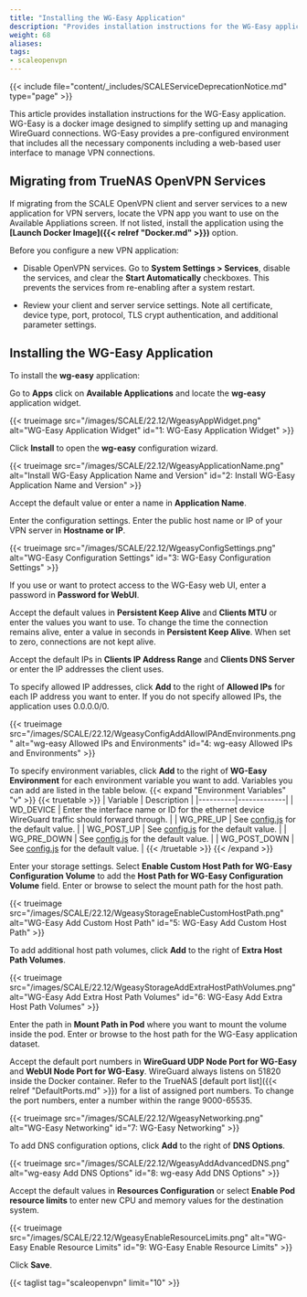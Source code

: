 ```yaml
---
title: "Installing the WG-Easy Application"
description: "Provides installation instructions for the WG-Easy application. It also includes instructions for users migrating from the deprecated SCALE OpenVPN client and server services to a new VPN application." 
weight: 68
aliases:
tags:
- scaleopenvpn
---
```



{{< include file="content/_includes/SCALEServiceDeprecationNotice.md" type="page" >}}

This article provides installation instructions for the WG-Easy application. 
WG-Easy is a docker image designed to simplify setting up and managing WireGuard connections. 
WG-Easy provides a pre-configured environment that includes all the necessary components including a web-based user interface to manage VPN connections.

## Migrating from TrueNAS OpenVPN Services

If migrating from the SCALE OpenVPN client and server services to a new application for VPN servers, locate the VPN app you want to use on the Available Appliations screen.
If not listed, install the application using the **[Launch Docker Image]({{< relref "Docker.md" >}})** option. 

Before you configure a new VPN application:

* Disable OpenVPN services.
  Go to **System Settings > Services**, disable the services, and clear the **Start Automatically** checkboxes. 
  This prevents the services from re-enabling after a system restart.

* Review your client and server service settings. 
  Note all certificate, device type, port, protocol, TLS crypt authentication, and additional parameter settings. 

## Installing the WG-Easy Application 

To install the **wg-easy** application: 

Go to **Apps** click on **Available Applications** and locate the **wg-easy** application widget.

{{< trueimage src="/images/SCALE/22.12/WgeasyAppWidget.png" alt="WG-Easy Application Widget" id="1: WG-Easy Application Widget" >}}

Click **Install** to open the **wg-easy** configuration wizard.

{{< trueimage src="/images/SCALE/22.12/WgeasyApplicationName.png" alt="Install WG-Easy Application Name and Version" id="2: Install WG-Easy Application Name and Version" >}}

Accept the default value or enter a name in **Application Name**.

Enter the configuration settings. 
Enter the public host name or IP of your VPN server in **Hostname or IP**.

{{< trueimage src="/images/SCALE/22.12/WgeasyConfigSettings.png" alt="WG-Easy Configuration Settings" id="3: WG-Easy Configuration Settings" >}} 

If you use or want to protect access to the WG-Easy web UI, enter a password in **Password for WebUI**.

Accept the default values in **Persistent Keep Alive** and **Clients MTU** or enter the values you want to use. 
To change the time the connection remains alive, enter a value in seconds in **Persistent Keep Alive**. When set to zero, connections are not kept alive. 

Accept the default IPs in **Clients IP Address Range** and **Clients DNS Server** or enter the IP addresses the client uses.

To specify allowed IP addresses, click **Add** to the right of **Allowed IPs** for each IP address you want to enter. 
If you do not specify allowed IPs, the application uses 0.0.0.0/0.

{{< trueimage src="/images/SCALE/22.12/WgeasyConfigAddAllowIPAndEnvironments.png" alt="wg-easy Allowed IPs and Environments" id="4: wg-easy Allowed IPs and Environments" >}} 

To specify environment variables, click **Add** to the right of **WG-Easy Environment** for each environment variable you want to add. 
Variables you can add are listed in the table below.
{{< expand "Environment Variables" "v" >}}
{{< truetable >}}
| Variable | Description |
|----------|-------------|
| WD_DEVICE | Enter the interface name or ID for the ethernet device WireGuard traffic should forward through. |
| WG_PRE_UP | See [config.js](https://github.com/WeeJeWel/wg-easy/blob/master/src/config.js#L19) for the default value. |
| WG_POST_UP | See [config.js](https://github.com/WeeJeWel/wg-easy/blob/master/src/config.js#L19) for the default value. |
| WG_PRE_DOWN | See [config.js](https://github.com/WeeJeWel/wg-easy/blob/master/src/config.js#L19) for the default value. |
| WG_POST_DOWN | See [config.js](https://github.com/WeeJeWel/wg-easy/blob/master/src/config.js#L19) for the default value. |
{{< /truetable >}}
{{< /expand >}}

Enter your storage settings. 
Select **Enable Custom Host Path for WG-Easy Configuration Volume** to add the **Host Path for WG-Easy Configuration Volume** field. 
Enter or browse to select the mount path for the host path.

{{< trueimage src="/images/SCALE/22.12/WgeasyStorageEnableCustomHostPath.png" alt="WG-Easy Add Custom Host Path" id="5: WG-Easy Add Custom Host Path" >}} 

To add additional host path volumes, click **Add** to the right of **Extra Host Path Volumes**. 

{{< trueimage src="/images/SCALE/22.12/WgeasyStorageAddExtraHostPathVolumes.png" alt="WG-Easy Add Extra Host Path Volumes" id="6: WG-Easy Add Extra Host Path Volumes" >}} 

Enter the path in **Mount Path in Pod** where you want to mount the volume inside the pod. 
Enter or browse to the host path for the WG-Easy application dataset.

Accept the default port numbers in **WireGuard UDP Node Port for WG-Easy** and **WebUI Node Port for WG-Easy**. 
WireGuard always listens on 51820 inside the Docker container. 
Refer to the TrueNAS [default port list]({{< relref "DefaultPorts.md" >}}) for a list of assigned port numbers.
To change the port numbers, enter a number within the range 9000-65535. 

{{< trueimage src="/images/SCALE/22.12/WgeasyNetworking.png" alt="WG-Easy Networking" id="7: WG-Easy Networking" >}} 

To add DNS configuration options, click **Add** to the right of **DNS Options**.

{{< trueimage src="/images/SCALE/22.12/WgeasyAddAdvancedDNS.png" alt="wg-easy Add DNS Options" id="8: wg-easy Add DNS Options" >}} 

Accept the default values in **Resources Configuration** or select **Enable Pod resource limits** to enter new CPU and memory values for the destination system.

{{< trueimage src="/images/SCALE/22.12/WgeasyEnableResourceLimits.png" alt="WG-Easy Enable Resource Limits" id="9: WG-Easy Enable Resource Limits" >}}

Click **Save**.

{{< taglist tag="scaleopenvpn" limit="10" >}}

